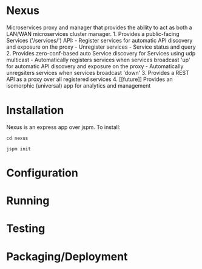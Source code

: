 # Nexus
<p>
Microservices proxy and manager that provides the ability to act as both a LAN/WAN microservices cluster manager. 
1. Provides a public-facing Services ('/services/') API:
  - Register services for automatic API discovery and exposure on the proxy
  - Unregister services
  - Service status and query
2. Provides zero-conf-based auto Service discovery for Services using udp multicast
  - Automatically registers services when services broadcast 'up' for automatic API discovery and exposure on the proxy
  - Automatically unregsiters services when services broadcast 'down'
3. Provides a REST API as a proxy over all registered services
4. [[future]] Provides an isomorphic (universal) app for analytics and management
</p>

# Installation

Nexus is an express app over jspm. To install:

<p><code>cd nexus</code></p>
<p><code>jspm init</code></p>

# Configuration

# Running

# Testing

# Packaging/Deployment
